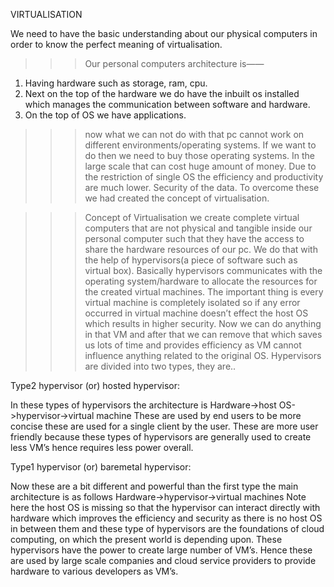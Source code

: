 VIRTUALISATION

We need to have the basic understanding about our physical computers in order to know the perfect meaning of virtualisation.


>>> Our personal computers architecture is——
1) Having hardware such as storage, ram, cpu.
2) Next on the top of the hardware we do have the inbuilt       os installed which manages the communication between software and hardware.
3) On the top of OS we have applications.

>>> now what we can not do with that pc
 cannot work on different environments/operating systems. If we want to do then we need to buy those operating systems. In the large scale that can cost huge amount of money.
Due to the restriction of single OS the efficiency  and productivity are much lower.
Security of the data.
To overcome these we had created the concept of virtualisation.

>>> Concept of Virtualisation
we create complete virtual computers that are not physical and tangible inside our personal computer such that they have the access to share the hardware resources of our pc.
We do that with the help of hypervisors(a piece of software such as virtual box). Basically hypervisors communicates with the operating system/hardware to allocate the resources for the created virtual machines.
The important thing is every virtual machine is completely isolated so if any error occurred in virtual machine doesn’t effect the host OS which results in higher security.
Now we can do anything in that VM and after that we can remove that which saves us lots of time and provides efficiency as VM cannot influence anything related to the original OS.
Hypervisors are divided into two types, they are..

Type2 hypervisor (or) hosted hypervisor:

In these types of hypervisors the architecture is
    Hardware->host OS->hypervisor->virtual machine
These are used by end users to be more concise these are used for a single client by the user.
These are more user friendly because these types of hypervisors are generally used to create less VM’s hence requires less power overall.

Type1 hypervisor (or) baremetal hypervisor:

Now these are a bit different and powerful than the first type the main architecture is as follows
    Hardware->hypervisor->virtual machines
Note here the host OS is missing so that the hypervisor can interact directly with hardware which improves the efficiency and security as there is no host OS in between them and these type of hypervisors are the foundations of cloud computing, on which the present world is depending upon.
These hypervisors have the power to create large number of VM’s.
Hence these are used by large scale companies and cloud service providers to provide hardware to various developers as VM’s.
